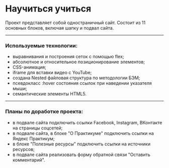 # Научиться учиться

Проект представляет собой одностраничный сайт.
Состоит из 11 основных блоков, включая шапку и подвал сайта.

-------
### Используемые технологии:

* выравнивания и построения сеток с помощью flex;
* абсолютное и относительное позиционирование элементов;
* CSS-анимация;
* iframe для вставки видео с YouTube;
* cоздана Nested файловая структура по методологии БЭМ;
* псевдокласс :hover состояния ссылок при наведении указателя мыши;
* семантические элементы HTML5.

-------
### Планы по доработке проекта:

* в подвале сайта подключить ссылки Facebook, Instagram, ВКонтакте на страницы соцсетей;
* в подвале сайта, в блоке "О Практикуме" подключить ссылки на Яндекс Практикум;
* в блоке "Полезные ресурсы" подключить ссылки на источники ресурсов;
* в подвале сайта реализовать форму обратной связи "Оставить комментарий".


